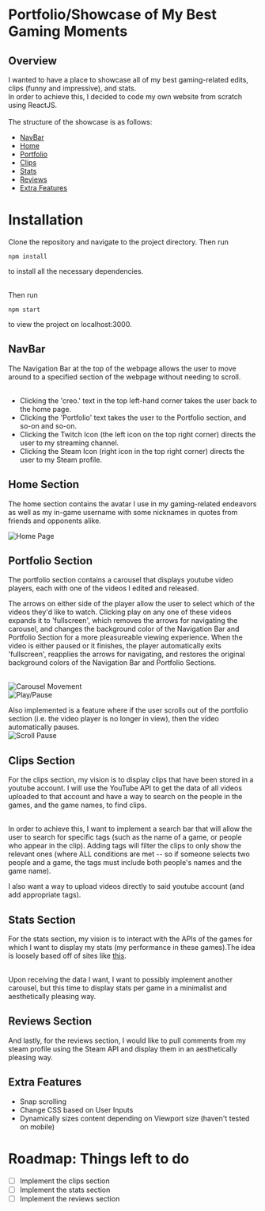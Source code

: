 # Portfolio/Showcase of My Best Gaming Moments

## Overview

I wanted to have a place to showcase all of my best gaming-related edits, clips (funny and impressive), and stats. </br>
In order to achieve this, I decided to code my own website from scratch using ReactJS. </br></br>
The structure of the showcase is as follows: 

* [NavBar](#navbar)
* [Home](#home-section)
* [Portfolio](#portfolio-section)
* [Clips](#clips-section)
* [Stats](#stats-section)
* [Reviews](#reviews-section)
* [Extra Features](#extra-features)

# Installation

Clone the repository and navigate to the project directory. Then run 
```
npm install
```
to install all the necessary dependencies.</br></br>

Then run
```
npm start
```
to view the project on localhost:3000.

## NavBar

The Navigation Bar at the top of the webpage allows the user to move around to a specified section of the webpage without needing to scroll.</br></br>

* Clicking the 'creo.' text in the top left-hand corner takes the user back to the home page.
* Clicking the 'Portfolio' text takes the user to the Portfolio section, and so-on and so-on.
* Clicking the Twitch Icon (the left icon on the top right corner) directs the user to my streaming channel.
* Clicking the Steam Icon (right icon in the top right corner) directs the user to my Steam profile.

## Home Section

The home section contains the avatar I use in my gaming-related endeavors as well as my in-game username with some nicknames 
in quotes from friends and opponents alike.

![Home Page](https://i.imgur.com/VndQEzb.gif)

## Portfolio Section

The portfolio section contains a carousel that displays youtube video players, each with one of the videos I edited and released.</br>

The arrows on either side of the player allow the user to select which of the videos they'd like to watch.
Clicking play on any one of these videos expands it to 'fullscreen', which removes the arrows for navigating the carousel, and changes the background color of the Navigation Bar and Portfolio Section for a more pleasureable viewing experience. When the video is either paused or it finishes, the player automatically exits 'fullscreen', reapplies the arrows for navigating, and restores the original background colors of the Navigation Bar and Portfolio Sections. </br></br>

![Carousel Movement](https://i.imgur.com/SVd1imk.gif) </br>
![Play/Pause](https://i.imgur.com/h9FPUR2.gif)

Also implemented is a feature where if the user scrolls out of the portfolio section (i.e. the video player is no longer in view), then the video automatically pauses. </br> 
![Scroll Pause](https://i.imgur.com/2XJhlO0.gif)

## Clips Section

For the clips section, my vision is to display clips that have been stored in a youtube account. I will use the YouTube API to get the data of all videos uploaded to that account and have a way to search on the people in the games, and the game names, to find clips.</br></br>

In order to achieve this, I want to implement a search bar that will allow the user to search for specific tags (such as the name of a game, or people who appear in the clip). Adding tags will filter the clips to only show the relevant ones (where ALL conditions are met -- so if someone selects two people and a game, the tags must include 
both people's names and the game name).

I also want a way to upload videos directly to said youtube account (and add appropriate tags).

## Stats Section

For the stats section, my vision is to interact with the APIs of the games for which I want to display my stats (my performance in these games).The idea is loosely based off of sites like [this](https://tracker.gg).</br></br>

Upon receiving the data I want, I want to possibly implement another carousel, but this time to display stats per game in a minimalist and aesthetically pleasing way.

## Reviews Section

And lastly, for the reviews section, I would like to pull comments from my steam profile using the Steam API and display them in an aesthetically pleasing way.

## Extra Features

- Snap scrolling
- Change CSS based on User Inputs
- Dynamically sizes content depending on Viewport size (haven't tested on mobile)

# Roadmap: Things left to do

- [ ] Implement the clips section
- [ ] Implement the stats section
- [ ] Implement the reviews section
